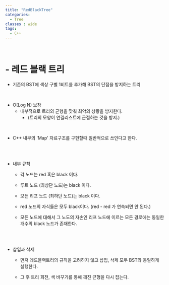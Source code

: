 ```yaml
---
title: "RedBlackTree"
categories:
  - Tree
classes : wide
tags:
  - C++
---
```

<br>

<h1>
- 레드 블랙 트리
</h1>

- 기존의 BST에 색상 구별 1비트를 추가해
    BST의 단점을 방지하는 트리
  
<br>

- O(Log N) 보장
  - 내부적으로 트리의 균형을 맞춰 최악의 상황을 방지한다.
    - (트리의 모양이 연결리스트에 근접하는 것을 방지.) 

<br>

- C++ 내부의 'Map' 자료구조를 구현할때 일반적으로 쓰인다고 한다.

<br>
  
<br>

- 내부 규칙
  
  - 각 노드는 red 혹은 black 이다.
  
  - 루트 노드 (최상단 노드)는 black 이다.
  
  - 모든 리프 노드 (최하단 노드)는 black 이다.

  - red 노드의 자식들은 모두 black이다. (red - red 가 연속되면 안 된다.) 

  - 모든 노드에 대해서 그 노도의 자손인 리프 노드에 이르는 모든 경로에는 동일한 개수의 black 노드가 존재한다.
<br>

<br>

- 삽입과 삭제
  
  - 먼저 레드블랙트리의 규칙을 고려하지 않고 삽입, 삭제 모두 BST와 동일하게 실행한다.
  
  - 그 후 트리 회전, 색 바꾸기를 통해 깨진 균형을 다시 잡는다.
<br>
  

